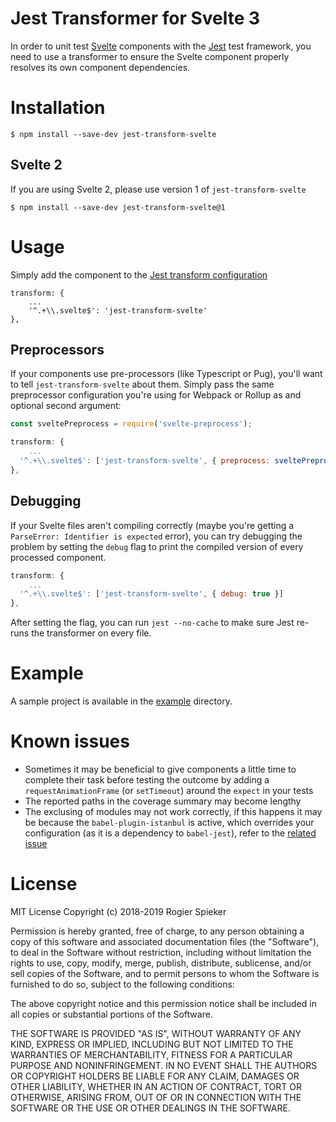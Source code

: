 # Jest Transformer for Svelte 3

In order to unit test [Svelte](https://svelte.dev) components with the [Jest](https://jestjs.io) test framework, you need to use a transformer to ensure the Svelte component properly resolves its own component dependencies.

# Installation

```
$ npm install --save-dev jest-transform-svelte
```

## Svelte 2

If you are using Svelte 2, please use version 1 of `jest-transform-svelte`

```
$ npm install --save-dev jest-transform-svelte@1
```

# Usage

Simply add the component to the [Jest transform configuration](https://jestjs.io/docs/en/configuration#transform-object-string-string)

```
transform: {
	...
	'^.+\\.svelte$': 'jest-transform-svelte'
},
```

## Preprocessors

If your components use pre-processors (like Typescript or Pug), you'll want to tell `jest-transform-svelte`
about them. Simply pass the same preprocessor configuration you're using for Webpack or Rollup as
and optional second argument:

```javascript
const sveltePreprocess = require('svelte-preprocess');

transform: {
	...
  '^.+\\.svelte$': ['jest-transform-svelte', { preprocess: sveltePreprocess() }]
},
```

## Debugging

If your Svelte files aren't compiling correctly (maybe you're getting a `ParseError: Identifier is expected` error), you can try debugging the problem by setting the `debug` flag to print the compiled version of every processed component.

```javascript
transform: {
	...
  '^.+\\.svelte$': ['jest-transform-svelte', { debug: true }]
},
```

After setting the flag, you can run `jest --no-cache` to make sure Jest re-runs the transformer on every file.

# Example

A sample project is available in the [example](example) directory.

# Known issues

-   Sometimes it may be beneficial to give components a little time to complete their task before testing the outcome by adding a `requestAnimationFrame` (or `setTimeout`) around the `expect` in your tests
-   The reported paths in the coverage summary may become lengthy
-   The exclusing of modules may not work correctly, if this happens it may be because the `babel-plugin-istanbul` is active, which overrides your configuration (as it is a dependency to `babel-jest`), refer to the [related issue](https://jestjs.io/docs/en/troubleshooting#coveragepathignorepatterns-seems-to-not-have-any-effect)

# License

MIT License Copyright (c) 2018-2019 Rogier Spieker

Permission is hereby granted, free of charge, to any person obtaining a copy of this software and associated documentation files (the "Software"), to deal in the Software without restriction, including without limitation the rights to use, copy, modify, merge, publish, distribute, sublicense, and/or sell copies of the Software, and to permit persons to whom the Software is furnished to do so, subject to the following conditions:

The above copyright notice and this permission notice shall be included in all copies or substantial portions of the Software.

THE SOFTWARE IS PROVIDED "AS IS", WITHOUT WARRANTY OF ANY KIND, EXPRESS OR IMPLIED, INCLUDING BUT NOT LIMITED TO THE WARRANTIES OF MERCHANTABILITY, FITNESS FOR A PARTICULAR PURPOSE AND NONINFRINGEMENT. IN NO EVENT SHALL THE AUTHORS OR COPYRIGHT HOLDERS BE LIABLE FOR ANY CLAIM, DAMAGES OR OTHER LIABILITY, WHETHER IN AN ACTION OF CONTRACT, TORT OR OTHERWISE, ARISING FROM, OUT OF OR IN CONNECTION WITH THE SOFTWARE OR THE USE OR OTHER DEALINGS IN THE SOFTWARE.
